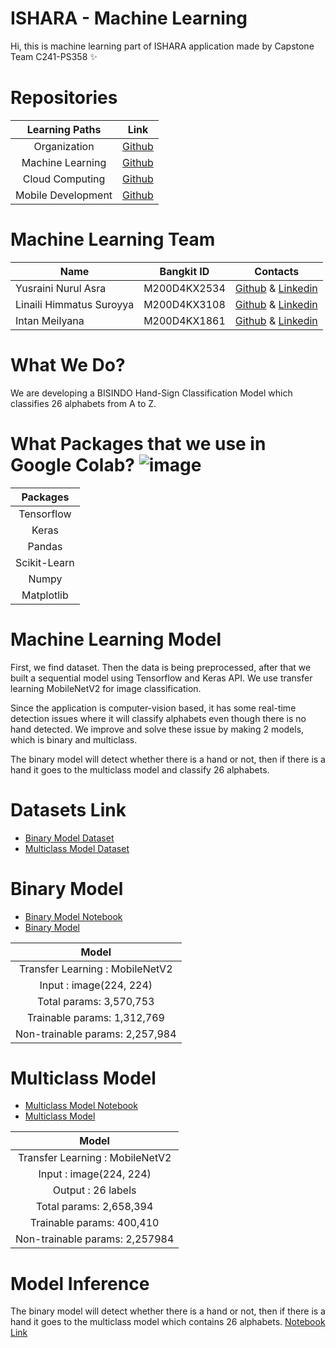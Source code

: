 # ISHARA - Machine Learning
Hi, this is machine learning part of ISHARA application made by Capstone Team C241-PS358 ✨

# Repositories

|   Learning Paths       |                                Link                                              |
| :----------------:     | :----------------------------------------------------------------:               |
|   Organization         |            [Github](https://github.com/ishara-bangkit-capstone-project)                    |
|  Machine Learning      |            [Github](https://github.com/ishara-bangkit-capstone-project/ishara-machine-learning )   |
|  Cloud Computing  |        [Github](https://github.com/ishara-bangkit-capstone-project/ishara-backend-api)        |
| Mobile Development     |            [Github](https://github.com/ishara-bangkit-capstone-project/ishara-mobile-app) |


# Machine Learning Team

|  Name | Bangkit ID | Contacts |
| ------------ | ------------ | ------------ |
| Yusraini Nurul Asra	 | M200D4KX2534 		 | [Github](https://github.com/yusrainiasraa) & [Linkedin](https://www.linkedin.com/in/yusrainiasraa/)  |
| Linaili Himmatus Suroyya	 | M200D4KX3108 		| [Github](https://github.com/linailisry) & [Linkedin](https://www.linkedin.com/in/linaili-himmatus-suroyya-a7a0b4212/) |
| Intan Meilyana	 | M200D4KX1861 		| [Github](https://github.com/itsmei24) & [Linkedin](https://www.linkedin.com/in/intanmeilyana/) |

# What We Do?
We are developing a BISINDO Hand-Sign Classification Model which classifies 26 alphabets from A to Z.

# What Packages that we use in Google Colab? ![image](https://encrypted-tbn0.gstatic.com/images?q=tbn:ANd9GcT1D7MrZ7nB1zrroLIH9AFzBTf-baZM1-it-Q&s)

|   Packages |                                
| :----------------: | 
|    Tensorflow |
|  Keras      |  
| Pandas |  
| Scikit-Learn |  
| Numpy |  
| Matplotlib |  


# Machine Learning Model
First, we find dataset. Then the data is being preprocessed, after that we built a sequential model using Tensorflow and Keras API. We use transfer learning MobileNetV2 for image classification.

Since the application is computer-vision based, it has some real-time detection issues where it will classify alphabets even though there is no hand detected. We improve and solve these issue by making 2 models, which is binary and multiclass. 

The binary model will detect whether there is a hand or not, then if there is a hand it goes to the multiclass model and classify 26 alphabets. 

# Datasets Link
- [Binary Model Dataset](https://drive.google.com/drive/folders/1-QVql2184LEP3PK6cxmAg2KpCFVmMzfH?usp=drive_link)
- [Multiclass Model Dataset](https://www.kaggle.com/datasets/agungmrf/indonesian-sign-language-bisindo)


# Binary Model
- [Binary Model Notebook](https://github.com/ishara-bangkit-capstone-project/ishara-machine-learning/blob/main/fix/notebooks/binary_model.ipynb)
- [Binary Model](https://github.com/ishara-bangkit-capstone-project/ishara-machine-learning/tree/main/fix/models/binary_model)

|   Model |
| :----------------: |
|   Transfer Learning : MobileNetV2     |
|  Input : image(224, 224)  |
| Total params: 3,570,753 |
| Trainable params: 1,312,769 |
| Non-trainable params: 2,257,984 |


# Multiclass Model
- [Multiclass Model Notebook](https://github.com/ishara-bangkit-capstone-project/ishara-machine-learning/blob/main/fix/notebooks/multiclass_model.ipynb)
- [Multiclass Model](https://github.com/ishara-bangkit-capstone-project/ishara-machine-learning/tree/main/fix/models/multiclass_model)

|   Model |
| :----------------: |
|   Transfer Learning : MobileNetV2     |
|  Input : image(224, 224)  |
| Output : 26 labels|
| Total params: 2,658,394 |
| Trainable params: 400,410 |
| Non-trainable params: 2,257984 |

# Model Inference
The binary model will detect whether there is a hand or not, then if there is a hand it goes to the multiclass model which contains 26 alphabets. [Notebook Link](https://github.com/ishara-bangkit-capstone-project/ishara-machine-learning/blob/main/fix/notebooks/model_inference.ipynb)